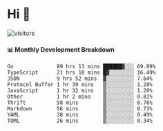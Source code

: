 # Hi 👋
 
![visitors](https://visitor-badge.glitch.me/badge?page_id=sorcererxw.sorcererx)

#### 📊 Monthly Development Breakdown

<!--START_SECTION:waka-->
```text
Go              89 hrs 13 mins ██████▓░░░ 69.09%
TypeScript      21 hrs 18 mins █▓░░░░░░░░ 16.49%
JSON            9 hrs 52 mins  ▓░░░░░░░░░ 7.64%
Protocol Buffer 1 hr 39 mins   ▒░░░░░░░░░ 1.28%
JavaScript      1 hr 32 mins   ▒░░░░░░░░░ 1.20%
Other           1 hr 2 mins    ▒░░░░░░░░░ 0.81%
Thrift          58 mins        ▒░░░░░░░░░ 0.76%
Markdown        56 mins        ▒░░░░░░░░░ 0.73%
YAML            38 mins        ▒░░░░░░░░░ 0.49%
TOML            26 mins        ▒░░░░░░░░░ 0.34%
```
<!--END_SECTION:waka-->
